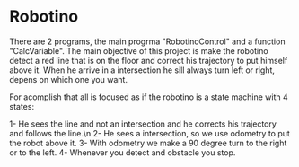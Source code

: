 # Robotino

There are 2 programs, the main progrma "RobotinoControl" and a function "CalcVariable". The main objective of this project is make the robotino detect a red line that is on the floor and correct his trajectory to put himself above it. When he arrive in a intersection he sill always turn left or right, depens on which one you want. 

For acomplish that all is focused as if the robotino is a state machine with 4 states:

1- He sees the line and not an intersection and he corrects his trajectory and follows the line.\n
2- He sees a intersection, so we use odometry to put the robot above it.
3- With odometry we make a 90 degree turn to the right or to the left.
4- Whenever you detect and obstacle you stop.
